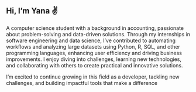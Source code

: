 ## Hi, I’m Yana ✌️
A computer science student with a background in accounting, passionate about problem-solving and data-driven solutions. Through my internships in software engineering and data science, I’ve contributed to automating workflows and analyzing large datasets using Python, R, SQL, and other programming languages, enhancing user efficiency and driving business improvements. I enjoy diving into challenges, learning new technologies, and collaborating with others to create practical and innovative solutions.

I’m excited to continue growing in this field as a developer, tackling new challenges, and building impactful tools that make a difference

<!--
**yananin/yananin** is a ✨ _special_ ✨ repository because its `README.md` (this file) appears on your GitHub profile.

Here are some ideas to get you started:

- 🔭 I’m currently working on ...
- 🌱 I’m currently learning ...
- 👯 I’m looking to collaborate on ...
- 🤔 I’m looking for help with ...
- 💬 Ask me about ...
- 📫 How to reach me: ...
- 😄 Pronouns: ...
- ⚡ Fun fact: ...
-->
